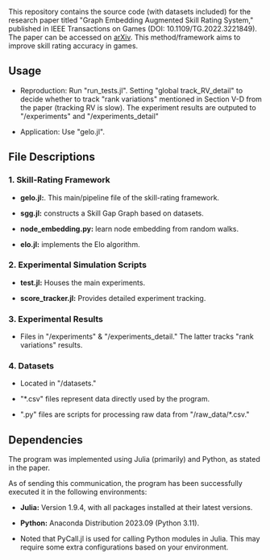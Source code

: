 This repository contains the source code (with datasets included) for the research paper titled "Graph Embedding Augmented Skill Rating System," published in IEEE Transactions on Games (DOI: 10.1109/TG.2022.3221849). The paper can be accessed on [arXiv](https://arxiv.org/abs/2304.08257).
This method/framework aims to improve skill rating accuracy in games.

## Usage

- Reproduction: Run "run_tests.jl". Setting "global track_RV_detail" to decide whether to track "rank variations" mentioned in Section V-D from the paper (tracking RV is slow). The experiment results are outputed to "/experiments" and "/experiments_detail"

- Application: Use "gelo.jl". 

## File Descriptions

### 1. Skill-Rating Framework

- **gelo.jl:**. This main/pipeline file of the skill-rating framework. 
  
- **sgg.jl:** constructs a Skill Gap Graph based on datasets.
  
- **node_embedding.py:** learn node embedding from random walks.
  
- **elo.jl:** implements the Elo algorithm.

### 2. Experimental Simulation Scripts

- **test.jl:** Houses the main experiments.

- **score_tracker.jl:** Provides detailed experiment tracking.

### 3. Experimental Results

- Files in "/experiments" & "/experiments_detail." The latter tracks "rank variations" results.

### 4. Datasets

- Located in "/datasets." 

- "*.csv" files represent data directly used by the program.

- ".py" files are scripts for processing raw data from "/raw_data/*.csv." 

## Dependencies

The program was implemented using Julia (primarily) and Python, as stated in the paper. 

As of sending this communication, the program has been successfully executed it in the following environments:

- **Julia:** Version 1.9.4, with all packages installed at their latest versions.

- **Python:** Anaconda Distribution 2023.09 (Python 3.11).

- Noted that PyCall.jl is used for calling Python modules in Julia. This may require some extra configurations based on your environment.
